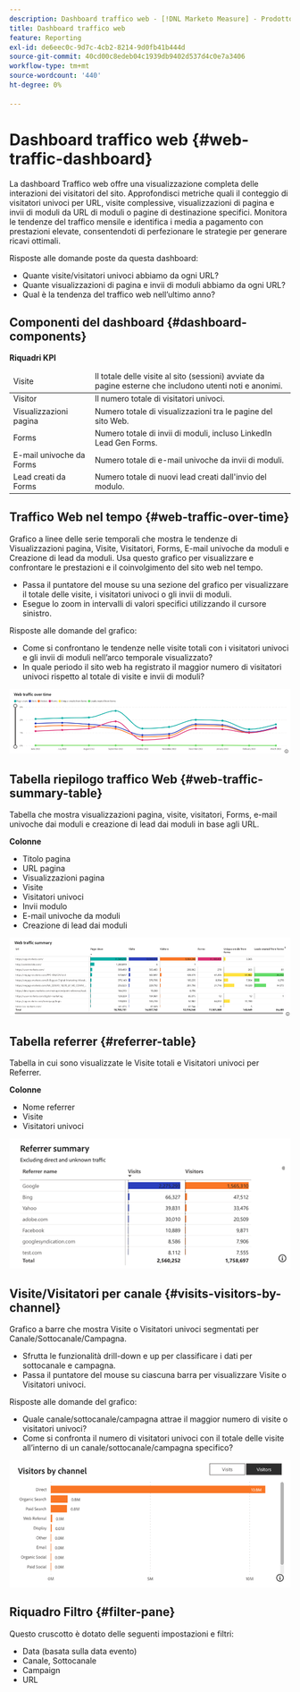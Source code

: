 ```yaml
---
description: Dashboard traffico web - [!DNL Marketo Measure] - Prodotto
title: Dashboard traffico web
feature: Reporting
exl-id: de6eec0c-9d7c-4cb2-8214-9d0fb41b444d
source-git-commit: 40cd00c8edeb04c1939db9402d537d4c0e7a3406
workflow-type: tm+mt
source-wordcount: '440'
ht-degree: 0%

---
```


# Dashboard traffico web {#web-traffic-dashboard}

La dashboard Traffico web offre una visualizzazione completa delle interazioni dei visitatori del sito. Approfondisci metriche quali il conteggio di visitatori univoci per URL, visite complessive, visualizzazioni di pagina e invii di moduli da URL di moduli o pagine di destinazione specifici. Monitora le tendenze del traffico mensile e identifica i media a pagamento con prestazioni elevate, consentendoti di perfezionare le strategie per generare ricavi ottimali.

Risposte alle domande poste da questa dashboard:

* Quante visite/visitatori univoci abbiamo da ogni URL?
* Quante visualizzazioni di pagina e invii di moduli abbiamo da ogni URL?
* Qual è la tendenza del traffico web nell’ultimo anno?

## Componenti del dashboard {#dashboard-components}

**Riquadri KPI**

<table>
<thead>
  <tr>
    <td>Visite</td>
    <td>Il totale delle visite al sito (sessioni) avviate da pagine esterne che includono utenti noti e anonimi.</td>
  </tr>
</thead>
<tbody>
  <tr>
    <td>Visitor</td>
    <td>Il numero totale di visitatori univoci.</td>
  </tr>
  <tr>
    <td>Visualizzazioni pagina</td>
    <td>Numero totale di visualizzazioni tra le pagine del sito Web.</td>
  </tr>
  <tr>
    <td>Forms</td>
    <td>Numero totale di invii di moduli, incluso LinkedIn Lead Gen Forms.</td>
  </tr>
  <tr>
    <td>E-mail univoche da Forms</td>
    <td>Numero totale di e-mail univoche da invii di moduli.</td>
  </tr>
  <tr>
    <td>Lead creati da Forms</td>
    <td>Numero totale di nuovi lead creati dall'invio del modulo.</td>
  </tr>
</tbody>
</table>

## Traffico Web nel tempo {#web-traffic-over-time}

Grafico a linee delle serie temporali che mostra le tendenze di Visualizzazioni pagina, Visite, Visitatori, Forms, E-mail univoche da moduli e Creazione di lead da moduli. Usa questo grafico per visualizzare e confrontare le prestazioni e il coinvolgimento del sito web nel tempo.

* Passa il puntatore del mouse su una sezione del grafico per visualizzare il totale delle visite, i visitatori univoci o gli invii di moduli.
* Esegue lo zoom in intervalli di valori specifici utilizzando il cursore sinistro.

Risposte alle domande del grafico:

* Come si confrontano le tendenze nelle visite totali con i visitatori univoci e gli invii di moduli nell’arco temporale visualizzato?
* In quale periodo il sito web ha registrato il maggior numero di visitatori univoci rispetto al totale di visite e invii di moduli?

![](assets/web-traffic-dashboard-1.png)

## Tabella riepilogo traffico Web {#web-traffic-summary-table}

Tabella che mostra visualizzazioni pagina, visite, visitatori, Forms, e-mail univoche dai moduli e creazione di lead dai moduli in base agli URL.

**Colonne**

* Titolo pagina
* URL pagina
* Visualizzazioni pagina
* Visite
* Visitatori univoci
* Invii modulo
* E-mail univoche da moduli
* Creazione di lead dai moduli

![](assets/web-traffic-dashboard-2.png)

## Tabella referrer {#referrer-table}

Tabella in cui sono visualizzate le Visite totali e Visitatori univoci per Referrer.

**Colonne**

* Nome referrer
* Visite
* Visitatori univoci

![](assets/web-traffic-dashboard-3.png)

## Visite/Visitatori per canale {#visits-visitors-by-channel}

Grafico a barre che mostra Visite o Visitatori univoci segmentati per Canale/Sottocanale/Campagna.

* Sfrutta le funzionalità drill-down e up per classificare i dati per sottocanale e campagna.
* Passa il puntatore del mouse su ciascuna barra per visualizzare Visite o Visitatori univoci.

Risposte alle domande del grafico:

* Quale canale/sottocanale/campagna attrae il maggior numero di visite o visitatori univoci?
* Come si confronta il numero di visitatori univoci con il totale delle visite all’interno di un canale/sottocanale/campagna specifico?

![](assets/web-traffic-dashboard-4.png)

## Riquadro Filtro {#filter-pane}

Questo cruscotto è dotato delle seguenti impostazioni e filtri:

* Data (basata sulla data evento)
* Canale, Sottocanale
* Campaign
* URL
